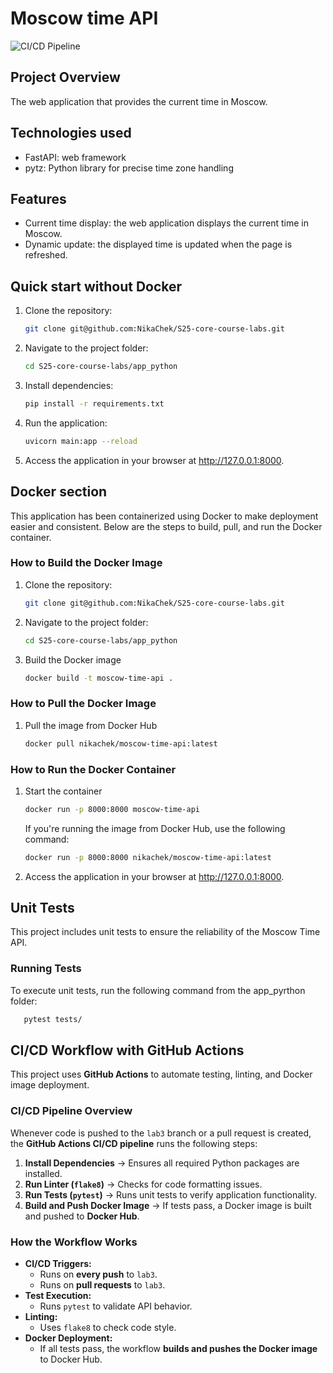 # Moscow time API

![CI/CD Pipeline](https://github.com/NikaChek/S25-core-course-labs/actions/workflows/ci.yml/badge.svg?branch=lab3)

## Project Overview

The web application that provides the current time in Moscow.

## Technologies used

* FastAPI: web framework
* pytz: Python library for precise time zone handling

## Features

* Current time display: the web application displays the current time in Moscow.
* Dynamic update: the displayed time is updated when the page is refreshed.

## Quick start without Docker

1. Clone the repository:

   ``` bash
   git clone git@github.com:NikaChek/S25-core-course-labs.git
   ```

2. Navigate to the project folder:

   ``` bash
   cd S25-core-course-labs/app_python
   ```

3. Install dependencies:

   ``` bash
   pip install -r requirements.txt
   ```

4. Run the application:

   ``` bash
   uvicorn main:app --reload
   ```

5. Access the application in your browser at <http://127.0.0.1:8000>.

## Docker section

This application has been containerized using Docker to make deployment easier and consistent. Below are the steps to build, pull, and run the Docker container.

### How to Build the Docker Image

1. Clone the repository:

   ``` bash
   git clone git@github.com:NikaChek/S25-core-course-labs.git
   ```

2. Navigate to the project folder:

   ``` bash
   cd S25-core-course-labs/app_python
   ```

3. Build the Docker image

   ``` bash
   docker build -t moscow-time-api .
   ```

### How to Pull the Docker Image

1. Pull the image from Docker Hub

   ``` bash
   docker pull nikachek/moscow-time-api:latest
   ```

### How to Run the Docker Container

1. Start the container

   ``` bash
   docker run -p 8000:8000 moscow-time-api
   ```
  
   If you're running the image from Docker Hub, use the following command:
  
   ``` bash
   docker run -p 8000:8000 nikachek/moscow-time-api:latest
   ```

2. Access the application in your browser at <http://127.0.0.1:8000>.

## Unit Tests

This project includes unit tests to ensure the reliability of the Moscow Time API.

### Running Tests

To execute unit tests, run the following command from the app_pyrthon folder:

```bash
   pytest tests/
```

## CI/CD Workflow with GitHub Actions

This project uses **GitHub Actions** to automate testing, linting, and Docker image deployment.

### **CI/CD Pipeline Overview**

Whenever code is pushed to the `lab3` branch or a pull request is created, the **GitHub Actions CI/CD pipeline** runs the following steps:

1. **Install Dependencies** → Ensures all required Python packages are installed.
2. **Run Linter (`flake8`)** → Checks for code formatting issues.
3. **Run Tests (`pytest`)** → Runs unit tests to verify application functionality.
4. **Build and Push Docker Image** → If tests pass, a Docker image is built and pushed to **Docker Hub**.

### **How the Workflow Works**

* **CI/CD Triggers:**
  * Runs on **every push** to `lab3`.
  * Runs on **pull requests** to `lab3`.
* **Test Execution:**
  * Runs `pytest` to validate API behavior.
* **Linting:**
  * Uses `flake8` to check code style.
* **Docker Deployment:**
  * If all tests pass, the workflow **builds and pushes the Docker image** to Docker Hub.
